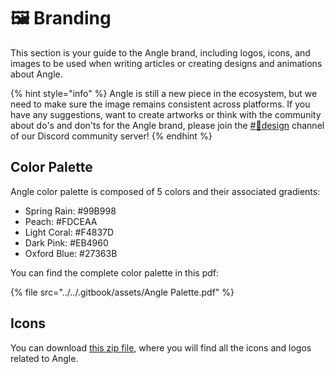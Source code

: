 # 🖼 Branding

This section is your guide to the Angle brand, including logos, icons, and images to be used when writing articles or creating designs and animations about Angle.

{% hint style="info" %}
Angle is still a new piece in the ecosystem, but we need to make sure the image remains consistent across platforms. If you have any suggestions, want to create artworks or think with the community about do's and don'ts for the Angle brand, please join the [#🎨design](https://discord.gg/qaVN8Bjnpn) channel of our Discord community server!
{% endhint %}

## Color Palette

Angle color palette is composed of 5 colors and their associated gradients:

* Spring Rain: #99B998
* Peach: #FDCEAA
* Light Coral: #F4837D
* Dark Pink: #EB4960
* Oxford Blue: #27363B

You can find the complete color palette in this pdf:

{% file src="../../.gitbook/assets/Angle Palette.pdf" %}

## Icons

You can download [this zip file](https://github.com/AngleProtocol/angle-docs/tree/c3080d47c5588a6b7b2f2055f8328ef206b5b1d0/.gitbook/assets/logo-icons.zip), where you will find all the icons and logos related to Angle.
